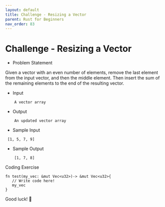 ```yaml
---
layout: default
title: Challenge - Resizing a Vector
parent: Rust for Beginners
nav_order: 83
---
```


# Challenge - Resizing a Vector

- Problem Statement 

Given a vector with an even number of elements, remove the last element from the input vector, and then the middle element.
Then insert the sum of the remaining elements to the end of the resulting vector.

- Input 
```
    A vector array
```
- Output
```
    An updated vector array
```
- Sample Input
```
 [1, 5, 7, 9]
```
- Sample Output
```
    [1, 7, 8]
```
Coding Exercise 
```
fn test(my_vec: &mut Vec<u32>)-> &mut Vec<u32>{
   // Write code here!
   my_vec
}

```
Good luck! 🤞
